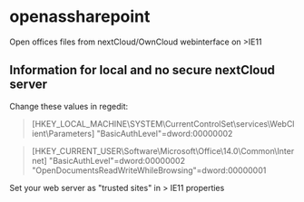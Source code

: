 # openassharepoint
Open offices files from nextCloud/OwnCloud webinterface on >IE11

## Information for local and no secure nextCloud server
Change these values in regedit:
> [HKEY_LOCAL_MACHINE\SYSTEM\CurrentControlSet\services\WebClient\Parameters]
> "BasicAuthLevel"=dword:00000002

> [HKEY_CURRENT_USER\Software\Microsoft\Office\14.0\Common\Internet]
> "BasicAuthLevel"=dword:00000002
> "OpenDocumentsReadWriteWhileBrowsing"=dword:00000001

Set your web server as "trusted sites" in > IE11 properties
